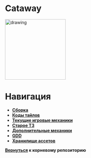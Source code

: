 # Cataway

<img src="https://user-images.githubusercontent.com/25401699/186886264-2e3bca57-cc57-4f05-a470-c3cdb4c5650d.png" alt="drawing" width="200"/>

# Навигация

* [**Сборка**](https://github.com/timattt/Laplacity/blob/master/about/build.md)
* [**Коды тайлов**](https://github.com/timattt/Laplacity/blob/master/about/tileCodes.md)
* [**Текущие игровые механики**](https://github.com/timattt/Laplacity/blob/master/about/currentGameMechanics.md)
* [**Старое ТЗ**](https://github.com/timattt/Steel-unicorn/blob/master/About/Laplacity.md)
* [**Дополнительные механики**](https://github.com/timattt/Steel-unicorn/blob/master/About/LaplacityMoreMechanics.md)
* [**GDD**](https://github.com/timattt/Laplacity/edit/master/about/GDD.md)
* [**Хранилище ассетов**](https://drive.google.com/drive/u/0/folders/1E0IV_L6WAYiBOKYgj_Xhywas_ahaB1rz)

**[Вернуться](https://github.com/timattt/Steel-unicorn) к корневому репозиторию**

